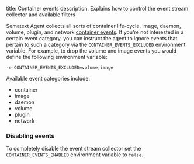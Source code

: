 title: Container events
description: Explains how to control the event stream collector and available filters

Sematext Agent collects all sorts of container life-cycle, image, daemon, volume, plugin, and network [container events](../../../monitoring/containers/#container-events). If you're not interested in a certain event category, you can instruct the agent to ignore events that pertain to such a category via the `CONTAINER_EVENTS_EXCLUDED` environment variable. For example, to drop the volume and image events you would define the following environment variable:

```
-e CONTAINER_EVENTS_EXCLUDED=volume,image
```

Available event categories include:

- container
- image
- daemon
- volume
- plugin
- network

### Disabling events

To completely disable the event stream collector set the `CONTAINER_EVENTS_ENABLED` environment variable to `false`.
